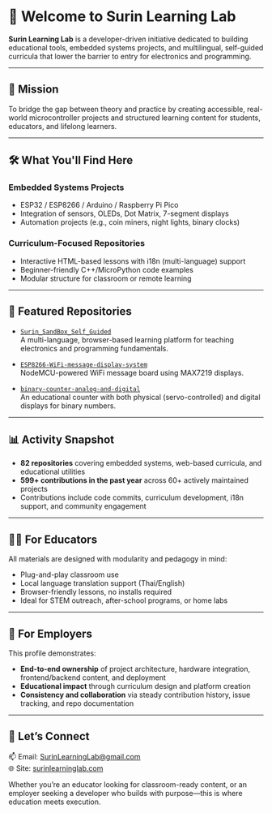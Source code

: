 # 👋 Welcome to Surin Learning Lab

**Surin Learning Lab** is a developer-driven initiative dedicated to building educational tools, embedded systems projects, and multilingual, self-guided curricula that lower the barrier to entry for electronics and programming.

---

## 🎯 Mission

To bridge the gap between theory and practice by creating accessible, real-world microcontroller projects and structured learning content for students, educators, and lifelong learners.

---

## 🛠️ What You'll Find Here

### Embedded Systems Projects
- ESP32 / ESP8266 / Arduino / Raspberry Pi Pico
- Integration of sensors, OLEDs, Dot Matrix, 7-segment displays
- Automation projects (e.g., coin miners, night lights, binary clocks)

### Curriculum-Focused Repositories
- Interactive HTML-based lessons with i18n (multi-language) support
- Beginner-friendly C++/MicroPython code examples
- Modular structure for classroom or remote learning

---

## 📂 Featured Repositories

- [`Surin_SandBox_Self_Guided`](https://github.com/Surin-Learning-Lab/Surin_SandBox_Self_Guided)  
  A multi-language, browser-based learning platform for teaching electronics and programming fundamentals.

- [`ESP8266-WiFi-message-display-system`](https://github.com/Surin-Learning-Lab/ESP8266-WiFi-message-display-system)  
  NodeMCU-powered WiFi message board using MAX7219 displays.

- [`binary-counter-analog-and-digital`](https://github.com/Surin-Learning-Lab/binary-counter-analog-and-digital)  
  An educational counter with both physical (servo-controlled) and digital displays for binary numbers.

---

## 📊 Activity Snapshot

- **82 repositories** covering embedded systems, web-based curricula, and educational utilities  
- **599+ contributions in the past year** across 60+ actively maintained projects  
- Contributions include code commits, curriculum development, i18n support, and community engagement

---

## 👨‍🏫 For Educators

All materials are designed with modularity and pedagogy in mind:
- Plug-and-play classroom use
- Local language translation support (Thai/English)
- Browser-friendly lessons, no installs required
- Ideal for STEM outreach, after-school programs, or home labs

---

## 💼 For Employers

This profile demonstrates:
- **End-to-end ownership** of project architecture, hardware integration, frontend/backend content, and deployment
- **Educational impact** through curriculum design and platform creation
- **Consistency and collaboration** via steady contribution history, issue tracking, and repo documentation

---

## 🤝 Let’s Connect

📫 Email: [SurinLearningLab@gmail.com](mailto:SurinLearningLab@gmail.com)  
🌐 Site: [surinlearninglab.com](https://surinlearninglab.com)

Whether you’re an educator looking for classroom-ready content, or an employer seeking a developer who builds with purpose—this is where education meets execution.
